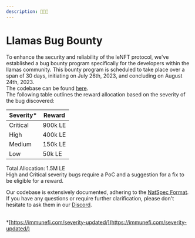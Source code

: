 ```yaml
---
description: 🦙🦙🦙
---
```


# Llamas Bug Bounty

To enhance the security and reliability of the leNFT protocol, we've established a bug bounty program specifically for the developers within the llamas community. This bounty program is scheduled to take place over a span of 30 days, initiating on July 26th, 2023, and concluding on August 24th, 2023.\
The codebase can be found [here](https://github.com/leNFT/contracts).\
The following table outlines the reward allocation based on the severity of the bug discovered:

| Severity\* | Reward  |
| ---------- | ------- |
| Critical   | 900k LE |
| High       | 400k LE |
| Medium     | 150k LE |
| Low        | 50k LE  |

Total Allocation: 1.5M LE\
High and Critical severity bugs require a PoC and a suggestion for a fix to be eligible for a reward.

Our codebase is extensively documented, adhering to the [NatSpec Format](https://docs.soliditylang.org/en/develop/natspec-format.html). If you have any questions or require further clarification, please don't hesitate to ask them in our [Discord](https://discord.com/invite/QNpBmMCWmb).

\
\*[https://immunefi.com/severity-updated/](https://immunefi.com/severity-updated/)
